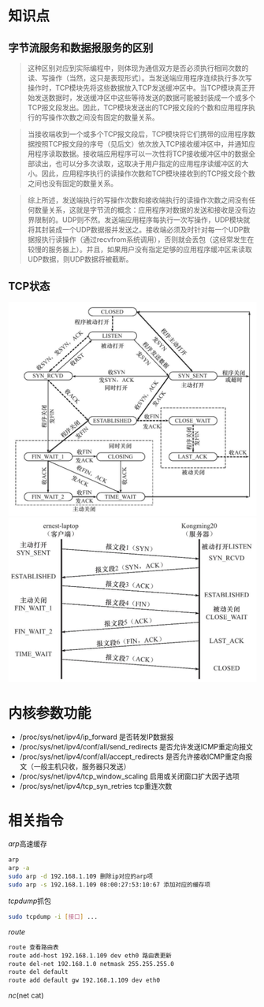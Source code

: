 # 知识点

## 字节流服务和数据报服务的区别  
>这种区别对应到实际编程中，则体现为通信双方是否必须执行相同次数的读、写操作（当然，这只是表现形式）。当发送端应用程序连续执行多次写操作时，TCP模块先将这些数据放入TCP发送缓冲区中。当TCP模块真正开始发送数据时，发送缓冲区中这些等待发送的数据可能被封装成一个或多个TCP报文段发出。因此，TCP模块发送出的TCP报文段的个数和应用程序执行的写操作次数之间没有固定的数量关系。

>当接收端收到一个或多个TCP报文段后，TCP模块将它们携带的应用程序数据按照TCP报文段的序号（见后文）依次放入TCP接收缓冲区中，并通知应用程序读取数据。接收端应用程序可以一次性将TCP接收缓冲区中的数据全部读出，也可以分多次读取，这取决于用户指定的应用程序读缓冲区的大小。因此，应用程序执行的读操作次数和TCP模块接收到的TCP报文段个数之间也没有固定的数量关系。

>综上所述，发送端执行的写操作次数和接收端执行的读操作次数之间没有任何数量关系，这就是字节流的概念：应用程序对数据的发送和接收是没有边界限制的。UDP则不然。发送端应用程序每执行一次写操作，UDP模块就将其封装成一个UDP数据报并发送之。接收端必须及时针对每一个UDP数据报执行读操作（通过recvfrom系统调用），否则就会丢包（这经常发生在较慢的服务器上）。并且，如果用户没有指定足够的应用程序缓冲区来读取UDP数据，则UDP数据将被截断。

## TCP状态

![tcp状态变化](./img/tcp状态图.png)
![tcp状态变化解释](./img/tcp状态图2.png)



# 内核参数功能

- /proc/sys/net/ipv4/ip_forward 是否转发IP数据报
- /proc/sys/net/ipv4/conf/all/send_redirects 是否允许发送ICMP重定向报文
- /proc/sys/net/ipv4/conf/all/accept_redirects 是否允许接收ICMP重定向报文（一般主机只收，服务器只发送）
- /proc/sys/net/ipv4/tcp_window_scaling 启用或关闭窗口扩大因子选项
- /proc/sys/net/ipv4/tcp_syn_retries tcp重连次数


# 相关指令

*arp*高速缓存  
```bash
arp 
arp -a
sudo arp -d 192.168.1.109 删除ip对应的arp项
sudo arp -s 192.168.1.109 08:00:27:53:10:67 添加对应的缓存项
```

*tcpdump*抓包  
```bash
sudo tcpdump -i [接口] ...

```


*route*
```bash
route 查看路由表
route add-host 192.168.1.109 dev eth0 路由表更新
route del-net 192.168.1.0 netmask 255.255.255.0
route del default
route add default gw 192.168.1.109 dev eth0

```

*nc*(net cat)
